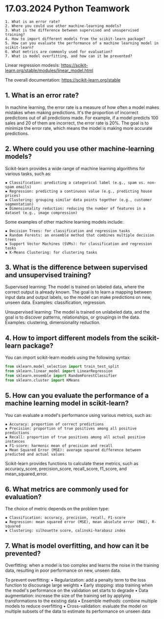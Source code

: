# 17.03.2024 Python Teamwork 

    1. What is an error rate?
    2. Where you could use other machine-learning models?
    3. What is the difference between supervised and unsupervised training?
    4. How to import different models from the scikit-learn package?
    5. How can you evaluate the performance of a machine learning model in scikit-learn?
    6. What metrics are commonly used for evaluation?
    7. What is model overfitting, and how can it be prevented?

Linear regression modesls: https://scikit-learn.org/stable/modules/linear_model.html

The overall documentation: https://scikit-learn.org/stable

## 1. What is an error rate?

In machine learning, the error rate is a measure of how often a model makes mistakes when making predictions. It's the proportion of incorrect predictions out of all predictions made. For example, if a model predicts 100 sales and 20 of them are incorrect, the error rate is 20%. The goal is to minimize the error rate, which means the model is making more accurate predictions.

## 2. Where could you use other machine-learning models?

Scikit-learn provides a wide range of machine learning algorithms for various tasks, such as:

    ▪ Classification: predicting a categorical label (e.g., spam vs. non-spam emails)
    ▪ Regression: predicting a continuous value (e.g., predicting house prices)
    ▪ Clustering: grouping similar data points together (e.g., customer segmentation)
    ▪ Dimensionality reduction: reducing the number of features in a dataset (e.g., image compression)

Some examples of other machine learning models include:

    ▪ Decision Trees: for classification and regression tasks
    ▪ Random Forests: an ensemble method that combines multiple decision trees
    ▪ Support Vector Machines (SVMs): for classification and regression tasks
    ▪ K-Means Clustering: for clustering tasks

## 3. What is the difference between supervised and unsupervised training?

Supervised learning: The model is trained on labeled data, where the correct output is already known. The goal is to learn a mapping between input data and output labels, so the model can make predictions on new, unseen data. Examples: classification, regression.

Unsupervised learning: The model is trained on unlabeled data, and the goal is to discover patterns, relationships, or groupings in the data. Examples: clustering, dimensionality reduction.

## 4. How to import different models from the scikit-learn package?

You can import scikit-learn models using the following syntax:

```py
from sklearn.model_selection import train_test_split
from sklearn.linear_model import LinearRegression
from sklearn.ensemble import RandomForestClassifier
from sklearn.cluster import KMeans
```

## 5. How can you evaluate the performance of a machine learning model in scikit-learn?

You can evaluate a model's performance using various metrics, such as:

    ▪ Accuracy: proportion of correct predictions
    ▪ Precision: proportion of true positives among all positive predictions
    ▪ Recall: proportion of true positives among all actual positive instances
    ▪ F1-score: harmonic mean of precision and recall
    ▪ Mean Squared Error (MSE): average squared difference between predicted and actual values

Scikit-learn provides functions to calculate these metrics, such as accuracy_score, precision_score, recall_score, f1_score, and mean_squared_error.

## 6. What metrics are commonly used for evaluation?

The choice of metric depends on the problem type:

    ▪ Classification: accuracy, precision, recall, F1-score
    ▪ Regression: mean squared error (MSE), mean absolute error (MAE), R-squared
    ▪ Clustering: silhouette score, calinski-harabasz index

## 7. What is model overfitting, and how can it be prevented?

Overfitting: when a model is too complex and learns the noise in the training data, resulting in poor performance on new, unseen data.

To prevent overfitting:
    ▪ Regularization: add a penalty term to the loss function to discourage large weights
    ▪ Early stopping: stop training when the model's performance on the validation set starts to degrade
    ▪ Data augmentation: increase the size of the training set by applying transformations to the existing data
    ▪ Ensemble methods: combine multiple models to reduce overfitting
    ▪ Cross-validation: evaluate the model on multiple subsets of the data to estimate its performance on unseen data
